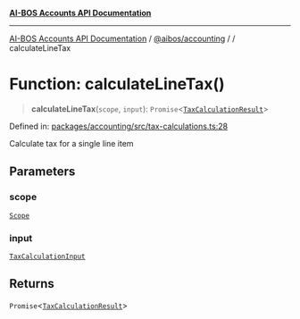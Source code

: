 [**AI-BOS Accounts API Documentation**](../../../README.md)

***

[AI-BOS Accounts API Documentation](../../../README.md) / [@aibos/accounting](../README.md) / [](../README.md) / calculateLineTax

# Function: calculateLineTax()

> **calculateLineTax**(`scope`, `input`): `Promise`\<[`TaxCalculationResult`](../interfaces/TaxCalculationResult.md)\>

Defined in: [packages/accounting/src/tax-calculations.ts:28](https://github.com/pohlai88/accounts/blob/48103fb36d28b2b9bfb33472b6de2f719773cde9/packages/accounting/src/tax-calculations.ts#L28)

Calculate tax for a single line item

## Parameters

### scope

[`Scope`](../../db/interfaces/Scope.md)

### input

[`TaxCalculationInput`](../interfaces/TaxCalculationInput.md)

## Returns

`Promise`\<[`TaxCalculationResult`](../interfaces/TaxCalculationResult.md)\>
